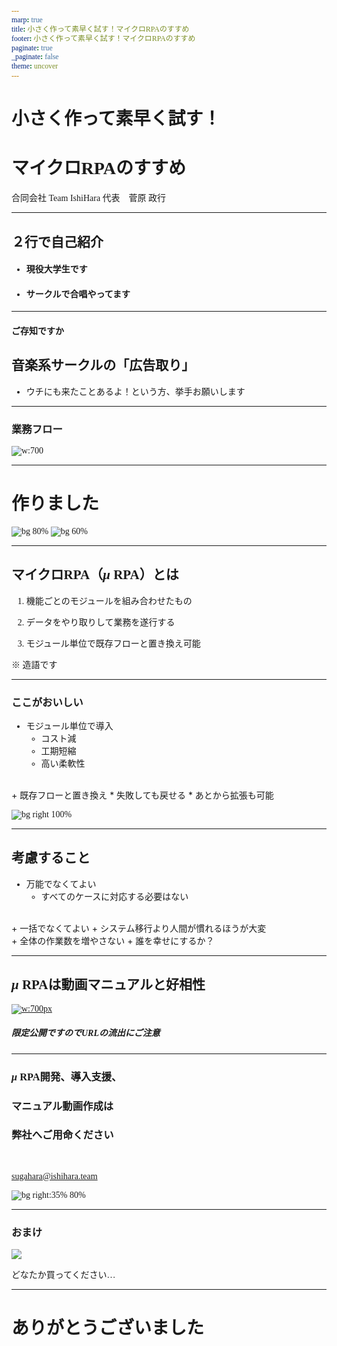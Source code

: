 ```yaml
---
marp: true
title: 小さく作って素早く試す！マイクロRPAのすすめ
footer: 小さく作って素早く試す！マイクロRPAのすすめ
paginate: true
_paginate: false
theme: uncover
---
```


<style>
*{font-family: "M+ 1p";}
</style>

# 小さく作って素早く試す！
# マイクロRPAのすすめ

合同会社 Team IshiHara
代表　菅原 政行

---

## ２行で自己紹介

+ #### 現役大学生です
+ #### サークルで合唱やってます

---

#### ご存知ですか
## 音楽系サークルの「広告取り」

* ウチにも来たことあるよ！という方、挙手お願いします

---

### 業務フロー

![w:700](https://i.imgur.com/aFfRCV4.png)

---

# 作りました

![bg 80%](https://i.imgur.com/67Qu7KE.png)
![bg 60%](https://i.imgur.com/ue4j5ot.png)

---

## マイクロRPA（*μ* RPA）とは


1. 機能ごとのモジュールを組み合わせたもの

1. データをやり取りして業務を遂行する
1. モジュール単位で既存フローと置き換え可能

※ 造語です

---

### ここがおいしい

+ モジュール単位で導入
    * コスト減
    * 工期短縮
    * 高い柔軟性
<br>
+ 既存フローと置き換え
    * 失敗しても戻せる
    * あとから拡張も可能
<br>

![bg right 100%](https://i.imgur.com/kDpS061.png)

---

## 考慮すること

+ 万能でなくてよい
    + すべてのケースに対応する必要はない
<br>
+ 一括でなくてよい
    + システム移行より人間が慣れるほうが大変
<br>
+ 全体の作業数を増やさない
    + 誰を幸せにするか？

---

## *μ* RPAは動画マニュアルと好相性

[![w:700px](https://i.imgur.com/Opg43Cz.png)](https://www.youtube.com/watch?v=qstrValHTk8)

##### 限定公開ですのでURLの流出にご注意

---

### *μ* RPA開発、導入支援、
### マニュアル動画作成は
### 弊社へご用命ください

<br>

<sugahara@ishihara.team>

![bg right:35% 80%](https://i.imgur.com/Lehee6q.png)

---

### おまけ

![](https://i.imgur.com/VZ9p0KA.png)

どなたか買ってください…

---

# ありがとうございました
